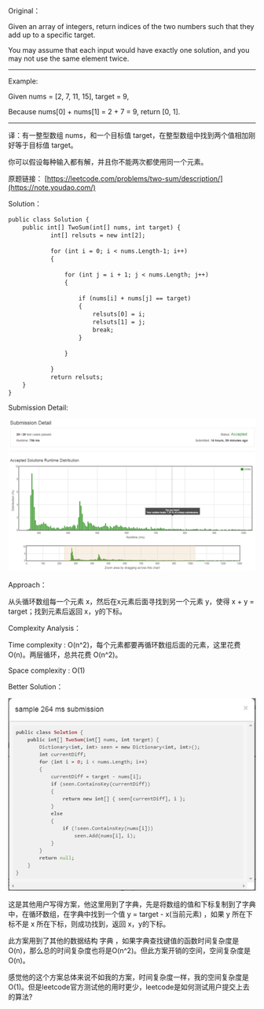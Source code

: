 Original：

Given an array of integers, return indices of the two numbers such that they add up to a specific target.

You may assume that each input would have exactly one solution, and you may not use the same element twice.

------------------------------------
Example:

Given nums = [2, 7, 11, 15], target = 9,

Because nums[0] + nums[1] = 2 + 7 = 9,
return [0, 1].

------------------------------------


译：有一整型数组 nums，和一个目标值 target，在整型数组中找到两个值相加刚好等于目标值 target。

你可以假设每种输入都有解，并且你不能两次都使用同一个元素。

原题链接： [https://leetcode.com/problems/two-sum/description/](https://note.youdao.com/)

Solution：


```
public class Solution {
    public int[] TwoSum(int[] nums, int target) {
            int[] relsuts = new int[2];
            
            for (int i = 0; i < nums.Length-1; i++)
            {
               
                for (int j = i + 1; j < nums.Length; j++)
                {
                  
                    if (nums[i] + nums[j] == target)
                    {
                        relsuts[0] = i;
                        relsuts[1] = j;
                        break;
                    }

                }

            }
            return relsuts;
    }
}
```


Submission Detail:

![image](https://github.com/yucaoye/leetcode/blob/master/images/Twosum.PNG)


Approach：

从头循环数组每一个元素 x，然后在x元素后面寻找到另一个元素 y，使得 x + y = target；找到元素后返回 x，y的下标。

Complexity Analysis：

Time complexity : O(n^2)，每个元素都要再循环数组后面的元素，这里花费 O(n)。两层循环，总共花费 O(n^2)。

Space complexity : O(1)

Better Solution：

![image](https://github.com/yucaoye/leetcode/blob/master/images/towsum1.PNG)

这是其他用户写得方案，他这里用到了字典，先是将数组的值和下标复制到了字典中，在循环数组，在字典中找到一个值 y = target - x(当前元素) ，如果 y 所在下标不是 x 所在下标，则成功找到，返回 x，y的下标。

此方案用到了其他的数据结构 字典 ，如果字典查找键值的函数时间复杂度是O(n)，那么总的时间复杂度也将是O(n^2)。但此方案开销的空间，空间复杂度是O(n)。

感觉他的这个方案总体来说不如我的方案，时间复杂度一样，我的空间复杂度是O(1)。但是leetcode官方测试他的用时更少，leetcode是如何测试用户提交上去的算法?



